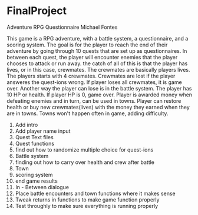 # FinalProject
Adventure RPG Questionnaire 
Michael Fontes

This game is a RPG adventure, with a battle system, a questionnaire, and a scoring system. The goal is for the player to reach the end of their adventure by going through 10 quests that are set up as questionnaires. In between each quest, the player will encounter enemies that the player chooses to attack or run away. 
the catch of all of this is that the player has lives, or in this case, crewmates. The crewmates are basically players lives. The players starts with 4 crewmates. Crewmates are lost if the player answeres the quest-ions wrong. If player loses all crewmates, it is game over. Another way the player can lose is in the battle system. The player has 10 HP or health. If player HP is 0, game over.
Player is awarded money when defeating enemies and in turn, can be used in towns. Player can restore health or buy new crewmates(lives) with the money they earned when they are in towns. Towns won't happen often in game, adding difficulty.

1. Add intro
2. Add player name input
3. Quest Text files
4. Quest functions
5. find out how to randomize multiple choice for quest-ions
6. Battle system
7. finding out how to carry over health and crew after battle
8. Town
9. scoring system
10. end game results
11. In - Between dialogue
12. Place battle encounters and town functions where it makes sense
13. Tweak returns in functions to make game function properly
14. Test throughly to make sure everything is running properly
